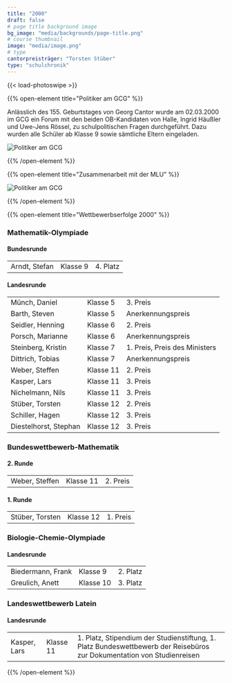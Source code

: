 ```yaml
---
title: "2000"
draft: false
# page title background image
bg_image: "media/backgrounds/page-title.png"
# course thumbnail
image: "media/image.png"
# type
cantorpreisträger: "Torsten Stüber"
type: "schulchronik"
---
```


{{< load-photoswipe >}}

{{% open-element title="Politiker am GCG" %}}

Anlässlich des 155. Geburtstages von Georg Cantor wurde am 02.03.2000 im GCG ein Forum mit den beiden OB-Kandidaten von Halle, Ingrid Häußler und Uwe-Jens Rössel, zu schulpolitischen Fragen durchgeführt. Dazu wurden alle Schüler ab Klasse 9 sowie sämtliche Eltern eingeladen.

![Politiker am GCG](/media/schulchronik/2000/politiker_am_gcg.png)

{{% /open-element %}}

{{% open-element title="Zusammenarbeit mit der MLU" %}}

![Politiker am GCG](/media/schulchronik/2000/2000mikroskop.png)

{{% /open-element %}}

{{% open-element title="Wettbewerbserfolge 2000" %}}

### Mathematik-Olympiade

#### Bundesrunde

||||
|-|-|-|
|Arndt, Stefan|Klasse 9|4. Platz|

#### Landesrunde

||||
|-|-|-|
|Münch, Daniel|Klasse 5|3. Preis|
|Barth, Steven|Klasse 5|Anerkennungspreis|
|Seidler, Henning|Klasse 6|2. Preis|
|Porsch, Marianne|Klasse 6|Anerkennungspreis|
|Steinberg, Kristin|Klasse 7|1. Preis, Preis des Ministers|
|Dittrich, Tobias|Klasse 7|Anerkennungspreis|
|Weber, Steffen|Klasse 11|2. Preis|
|Kasper, Lars|Klasse 11|3. Preis|
|Nichelmann, Nils|Klasse 11|3. Preis|
|Stüber, Torsten|Klasse 12|2. Preis|
|Schiller, Hagen|Klasse 12|3. Preis|
|Diestelhorst, Stephan|Klasse 12|3. Preis|

### Bundeswettbewerb-Mathematik

#### 2. Runde

||||
|-|-|-|
|Weber, Steffen|Klasse 11|2. Preis|

#### 1. Runde

||||
|-|-|-|
|Stüber, Torsten|Klasse 12|1. Preis|

### Biologie-Chemie-Olympiade

#### Landesrunde

||||
|-|-|-|
|Biedermann, Frank|Klasse 9|2. Platz|
|Greulich, Anett|Klasse 10|3. Platz|

### Landeswettbewerb Latein

#### Landesrunde

||||
|-|-|-|
|Kasper, Lars|Klasse 11|1. Platz, Stipendium der Studienstiftung, 1. Platz Bundeswettbewerb der Reisebüros zur Dokumentation von Studienreisen|

{{% /open-element %}}
